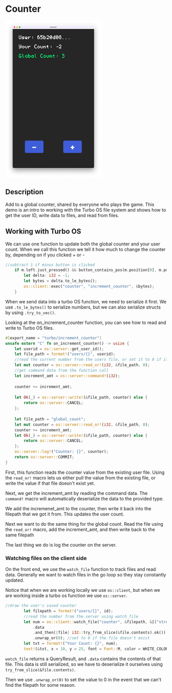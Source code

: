 # Counter

![screenshot](./counter.png)

## Description

Add to a global counter, shared by everyone who plays the game. This demo is an intro to working with the Turbo OS file system and shows how to get the user ID, write data to files, and read from files.

## Working with Turbo OS

We can use one function to update both the global counter and your user count. When we call this function we tell it how much to change the counter by, depending on if you clicked + or -

```rust
//subtract 1 if minus button is clicked
    if m.left.just_pressed() && button_contains_pos(m.position[0], m.position[1], w, h, x, y) {
        let delta: i32 = -1;
        let bytes = delta.to_le_bytes();
        os::client::exec("counter", "increment_counter", &bytes);
    }
```

When we send data into a turbo OS function, we need to serialize it first. We use ```.to_le_bytes()``` to serialize numbers, but we can also serialize structs by using ```.try_to_vec()```.

Looking at the on_increment_counter function, you can see how to read and write to Turbo OS files.

```rust
#[export_name = "turbo/increment_counter"]
unsafe extern "C" fn on_increment_counter() -> usize {
    let userid = os::server::get_user_id();
    let file_path = format!("users/{}", userid);
    //read the current number from the users file, or set it to 0 if it doesn't exist
    let mut counter = os::server::read_or!(i32, &file_path, 0);
    //get command data from the function call
    let increment_amt = os::server::command!(i32);

    counter += increment_amt;

    let Ok(_) = os::server::write!(&file_path, counter) else {
        return os::server::CANCEL;
    };

    let file_path = "global_count";
    let mut counter = os::server::read_or!(i32, &file_path, 0);
    counter += increment_amt;
    let Ok(_) = os::server::write!(&file_path, counter) else {
        return os::server::CANCEL;
    };
    os::server::log!("Counter: {}", counter);
    return os::server::COMMIT;
}

```
First, this function reads the counter value from the existing user file. Using the ```read_or!``` macro lets us either pull the value from the existing file, or write the value if that file doesn't exist yet.

Next, we get the increment_amt by reading the command data. The ```command!``` macro will automatically deserialize the data to the provided type.

We add the incremenet_amt to the counter, then write it back into the filepath that we got it from. This updates the user count.

Next we want to do the same thing for the global count. Read the file using the ```read_or!``` macro, add the increment_amt, and then write back to the same filepath

The last thing we do is log the counter on the server.

### Watching files on the client side

On the front end, we use the ```watch_file``` function to track files and read data. Generally we want to watch files in the go loop so they stay constantly updated. 

Notice that when we are working locally we use ```os::client```, but when we are working inside a turbo os function we use ```os::server```.

```rust
//draw the user's saved counter
        let filepath = format!("users/{}", id);
        //read the number from the server using watch_file
        let num = os::client::watch_file("counter", &filepath, &[("stream", "true")])
            .data
            .and_then(|file| i32::try_from_slice(&file.contents).ok())
            .unwrap_or(0); //set to 0 if the file doesn't exist
        let txt = format!("Your Count: {}", num);
        text!(&txt, x = 10, y = 25, font = Font::M, color = WHITE_COLOR);
```

```watch_file``` returns a QueryResult, and ```.data``` contains the contents of that file. This data is still serialized, so we have to deserialize it ourselves using ```try_from_slice(&file.contents)```. 

Then we use ```.unwrap_or(0)``` to set the value to 0 in the event that we can't find the filepath for some reason.

